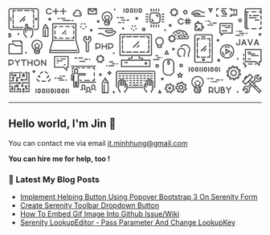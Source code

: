 <a href="http://minhhungit.github.com/"><img src="https://raw.githubusercontent.com/minhhungit/minhhungit/master/assets/banner-img-01.png" /></a>

---

## Hello world, I'm Jin 👋
You can contact me via email [it.minhhung@gmail.com](mailto:it.minhhung@gmail.com)

**You can hire me for help, too !**

### 📝 Latest My Blog Posts
<!-- MYBLOG:START -->
- [Implement Helping Button Using Popover Bootstrap 3 On Serenity Form](https://minhhungit.github.io/2020/08/06/009-implement-helping-button-using-popover-bootstrap-3-on-serenity-form/)
- [Create Serenity Toolbar Dropdown Button](https://minhhungit.github.io/2020/06/10/008-create-serenity-toolbar-dropdown-button/)
- [How To Embed Gif Image Into Github Issue/Wiki](https://minhhungit.github.io/2019/10/17/007-how-to-embed-gif-image-into-github-issue-or-wiki/)
- [Serenity LookupEditor - Pass Parameter And Change LookupKey](https://minhhungit.github.io/2019/10/17/006-lookup-editor-pass-parameter-and-change-lookup-key/)
<!-- MYBLOG:END -->
